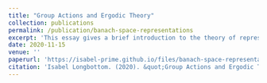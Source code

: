 ```yaml
---
title: "Group Actions and Ergodic Theory"
collection: publications
permalink: /publication/banach-space-representations
excerpt: 'This essay gives a brief introduction to the theory of representations on Banach spaces. It was written for a functional analysis course taught by Pierre Portal at the ANU.'
date: 2020-11-15
venue: ''
paperurl: 'https://isabel-prime.github.io/files/banach-space-representations.pdf'
citation: 'Isabel Longbottom. (2020). &quot;Group Actions and Ergodic Theory.&quot.'
---
```

